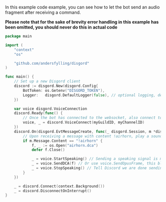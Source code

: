 In this example code example, you can see how to let the bot send an audio fragment after receiving a command.

**Please note that for the sake of brevity error handling in this example has been omitted,
you should never do this in actual code**

```go
package main

import (
    "context"
	"os"

	"github.com/andersfylling/disgord"
)

func main() {
	// Set up a new Disgord client
	discord := disgord.New(disgord.Config{
		BotToken: os.Getenv("DISGORD_TOKEN"),
		Logger:   disgord.DefaultLogger(false), // optional logging, debug=false
	})

	var voice disgord.VoiceConnection
	discord.Ready(func() {
		// Once the bot has connected to the websocket, also connect to the voice channel
		voice, _ = discord.VoiceConnect(myGuildID, myChannelID)
	})
	discord.On(disgord.EvtMessageCreate, func(_ disgord.Session, m *disgord.MessageCreate) {
		// Upon receiving a message with content !airhorn, play a sound to the connection made earlier
		if m.Message.Content == "!airhorn" {
			f, _ := os.Open("airhorn.dca")
			defer f.Close()

			_ = voice.StartSpeaking() // Sending a speaking signal is mandatory before sending voice data
			_ = voice.SendDCA(f) // Or use voice.SendOpusFrame, this blocks until done sending (realtime audio duration)
			_ = voice.StopSpeaking() // Tell Discord we are done sending data.
		}
	})

	_ = discord.Connect(context.Background())
	_ = discord.DisconnectOnInterrupt()
}

```